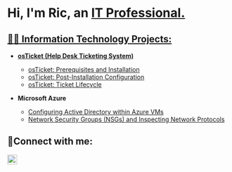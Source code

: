<h1>Hi, I'm Ric, an <a href="https://linkedin.com/in/ricardi-andino-2b76601b3">IT Professional.</h1>


  <h2>👨‍💻 Information Technology Projects:</h2>

- <b>osTicket (Help Desk Ticketing System)</b>
  - [osTicket: Prerequisites and Installation](https://github.com/RicAndino/osticket-prereqs)
  - [osTicket: Post-Installation Configuration](https://github.com/RicAndino/post-install-config)
  - [osTicket: Ticket Lifecycle](https://github.com/RicAndino/ticket-lifecycle)

  

- <b>Microsoft Azure</b>
  - [Configuring Active Directory within Azure VMs](https://github.com/RicAndino/configure-ad)
  - [Network Security Groups (NSGs) and Inspecting Network Protocols](https://github.com/RicAndino/azure-network-protocols)

<h2>🤳Connect with me:</h2>

[<img align="left" alt="Ric | LinkedIn" width="22px" src="https://cdn.jsdelivr.net/npm/simple-icons@v3/icons/linkedin.svg" />][linkedin]



[linkedin]: https://linkedin.com/in/Ricardi-Andino
